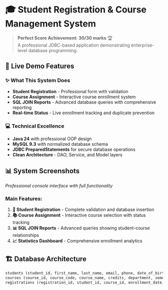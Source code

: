 # 🎓 Student Registration & Course Management System

> **Perfect Score Achievement: 30/30 marks** 🏆  
> A professional JDBC-based application demonstrating enterprise-level database programming.

## 🚀 Live Demo Features

### ✨ What This System Does
- **Student Registration** - Professional form with validation
- **Course Assignment** - Interactive course enrollment system  
- **SQL JOIN Reports** - Advanced database queries with comprehensive reporting
- **Real-time Status** - Live enrollment tracking and duplicate prevention

### 💻 Technical Excellence
- **Java 24** with professional OOP design
- **MySQL 9.3** with normalized database schema
- **JDBC PreparedStatements** for secure database operations
- **Clean Architecture** - DAO, Service, and Model layers

## 📊 System Screenshots

*Professional console interface with full functionality*

### Main Features:
1. **📝 Student Registration** - Complete validation and database insertion
2. **📚 Course Assignment** - Interactive course selection with status tracking  
3. **📊 SQL JOIN Reports** - Advanced queries showing student-course relationships
4. **📈 Statistics Dashboard** - Comprehensive enrollment analytics

## 🏗️ Database Architecture

```sql
students (student_id, first_name, last_name, email, phone, date_of_birth)
courses (course_id, course_code, course_name, credits, department, semester)  
registrations (registration_id, student_id, course_id, enrollment_date, grade)

